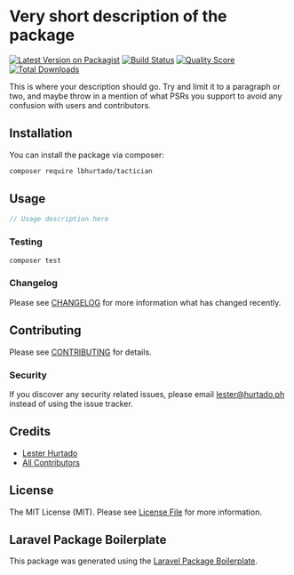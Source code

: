 # Very short description of the package

[![Latest Version on Packagist](https://img.shields.io/packagist/v/lbhurtado/tactician.svg?style=flat-square)](https://packagist.org/packages/lbhurtado/tactician)
[![Build Status](https://img.shields.io/travis/lbhurtado/tactician/master.svg?style=flat-square)](https://travis-ci.org/lbhurtado/tactician)
[![Quality Score](https://img.shields.io/scrutinizer/g/lbhurtado/tactician.svg?style=flat-square)](https://scrutinizer-ci.com/g/lbhurtado/tactician)
[![Total Downloads](https://img.shields.io/packagist/dt/lbhurtado/tactician.svg?style=flat-square)](https://packagist.org/packages/lbhurtado/tactician)

This is where your description should go. Try and limit it to a paragraph or two, and maybe throw in a mention of what PSRs you support to avoid any confusion with users and contributors.

## Installation

You can install the package via composer:

```bash
composer require lbhurtado/tactician
```

## Usage

``` php
// Usage description here
```

### Testing

``` bash
composer test
```

### Changelog

Please see [CHANGELOG](CHANGELOG.md) for more information what has changed recently.

## Contributing

Please see [CONTRIBUTING](CONTRIBUTING.md) for details.

### Security

If you discover any security related issues, please email lester@hurtado.ph instead of using the issue tracker.

## Credits

- [Lester Hurtado](https://github.com/lbhurtado)
- [All Contributors](../../contributors)

## License

The MIT License (MIT). Please see [License File](LICENSE.md) for more information.

## Laravel Package Boilerplate

This package was generated using the [Laravel Package Boilerplate](https://laravelpackageboilerplate.com).